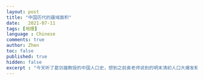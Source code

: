 ```yaml
---
layout: post
title: "中国历代的疆域面积"
date:   2021-07-11
tags: [地理]
language : Chinese
comments: true
author: Zhen
toc: false
published: true
hidden: false
excerpt : "今天听了葛剑雄教授的中国人口史，想到之前袁老师说到的明末清初人口大爆发和之前我们的一亿人口上限锁定，决定来研究一下中国三千年来的人口变化。"
---
```


<!--stackedit_data:
eyJoaXN0b3J5IjpbLTE1MTcyODMyOTNdfQ==
-->
